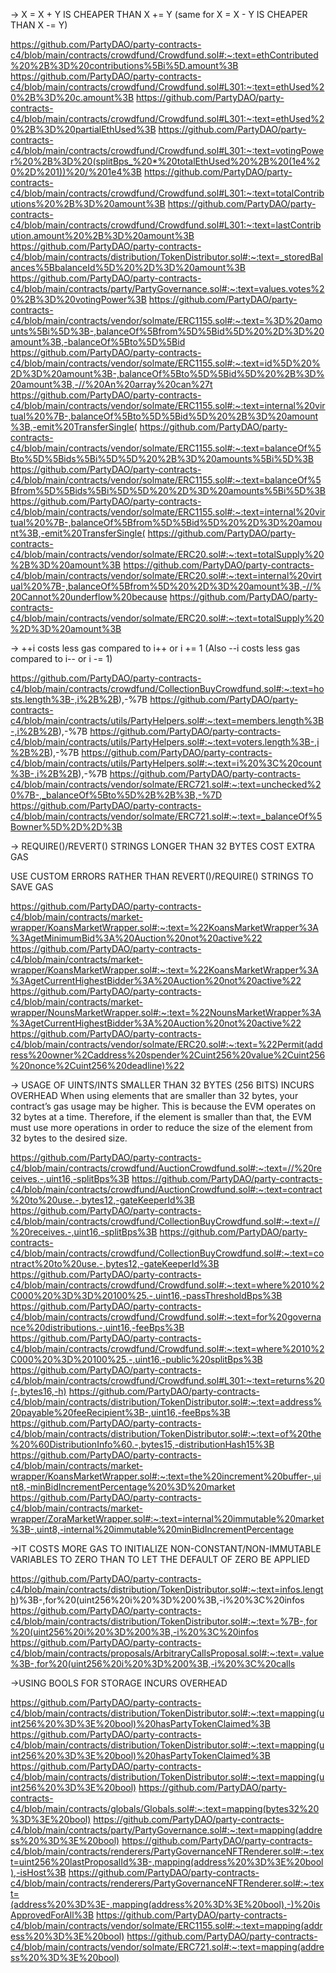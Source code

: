 -> X = X + Y IS CHEAPER THAN X += Y (same for X = X - Y IS CHEAPER THAN X -= Y)

https://github.com/PartyDAO/party-contracts-c4/blob/main/contracts/crowdfund/Crowdfund.sol#:~:text=ethContributed%20%2B%3D%20contributions%5Bi%5D.amount%3B
https://github.com/PartyDAO/party-contracts-c4/blob/main/contracts/crowdfund/Crowdfund.sol#L301:~:text=ethUsed%20%2B%3D%20c.amount%3B
https://github.com/PartyDAO/party-contracts-c4/blob/main/contracts/crowdfund/Crowdfund.sol#L301:~:text=ethUsed%20%2B%3D%20partialEthUsed%3B
https://github.com/PartyDAO/party-contracts-c4/blob/main/contracts/crowdfund/Crowdfund.sol#L301:~:text=votingPower%20%2B%3D%20(splitBps_%20*%20totalEthUsed%20%2B%20(1e4%20%2D%201))%20/%201e4%3B
https://github.com/PartyDAO/party-contracts-c4/blob/main/contracts/crowdfund/Crowdfund.sol#L301:~:text=totalContributions%20%2B%3D%20amount%3B
https://github.com/PartyDAO/party-contracts-c4/blob/main/contracts/crowdfund/Crowdfund.sol#L301:~:text=lastContribution.amount%20%2B%3D%20amount%3B
https://github.com/PartyDAO/party-contracts-c4/blob/main/contracts/distribution/TokenDistributor.sol#:~:text=_storedBalances%5BbalanceId%5D%20%2D%3D%20amount%3B
https://github.com/PartyDAO/party-contracts-c4/blob/main/contracts/party/PartyGovernance.sol#:~:text=values.votes%20%2B%3D%20votingPower%3B
https://github.com/PartyDAO/party-contracts-c4/blob/main/contracts/vendor/solmate/ERC1155.sol#:~:text=%3D%20amounts%5Bi%5D%3B-,balanceOf%5Bfrom%5D%5Bid%5D%20%2D%3D%20amount%3B,-balanceOf%5Bto%5D%5Bid
https://github.com/PartyDAO/party-contracts-c4/blob/main/contracts/vendor/solmate/ERC1155.sol#:~:text=id%5D%20%2D%3D%20amount%3B-,balanceOf%5Bto%5D%5Bid%5D%20%2B%3D%20amount%3B,-//%20An%20array%20can%27t
https://github.com/PartyDAO/party-contracts-c4/blob/main/contracts/vendor/solmate/ERC1155.sol#:~:text=internal%20virtual%20%7B-,balanceOf%5Bto%5D%5Bid%5D%20%2B%3D%20amount%3B,-emit%20TransferSingle(
https://github.com/PartyDAO/party-contracts-c4/blob/main/contracts/vendor/solmate/ERC1155.sol#:~:text=balanceOf%5Bto%5D%5Bids%5Bi%5D%5D%20%2B%3D%20amounts%5Bi%5D%3B
https://github.com/PartyDAO/party-contracts-c4/blob/main/contracts/vendor/solmate/ERC1155.sol#:~:text=balanceOf%5Bfrom%5D%5Bids%5Bi%5D%5D%20%2D%3D%20amounts%5Bi%5D%3B
https://github.com/PartyDAO/party-contracts-c4/blob/main/contracts/vendor/solmate/ERC1155.sol#:~:text=internal%20virtual%20%7B-,balanceOf%5Bfrom%5D%5Bid%5D%20%2D%3D%20amount%3B,-emit%20TransferSingle(
https://github.com/PartyDAO/party-contracts-c4/blob/main/contracts/vendor/solmate/ERC20.sol#:~:text=totalSupply%20%2B%3D%20amount%3B
https://github.com/PartyDAO/party-contracts-c4/blob/main/contracts/vendor/solmate/ERC20.sol#:~:text=internal%20virtual%20%7B-,balanceOf%5Bfrom%5D%20%2D%3D%20amount%3B,-//%20Cannot%20underflow%20because
https://github.com/PartyDAO/party-contracts-c4/blob/main/contracts/vendor/solmate/ERC20.sol#:~:text=totalSupply%20%2D%3D%20amount%3B

-> ++i costs less gas compared to i++ or i += 1 (Also --i costs less gas compared to i-- or i -= 1)

https://github.com/PartyDAO/party-contracts-c4/blob/main/contracts/crowdfund/CollectionBuyCrowdfund.sol#:~:text=hosts.length%3B-,i%2B%2B),-%7B
https://github.com/PartyDAO/party-contracts-c4/blob/main/contracts/utils/PartyHelpers.sol#:~:text=members.length%3B-,i%2B%2B),-%7B
https://github.com/PartyDAO/party-contracts-c4/blob/main/contracts/utils/PartyHelpers.sol#:~:text=voters.length%3B-,i%2B%2B),-%7B
https://github.com/PartyDAO/party-contracts-c4/blob/main/contracts/utils/PartyHelpers.sol#:~:text=i%20%3C%20count%3B-,i%2B%2B),-%7B
https://github.com/PartyDAO/party-contracts-c4/blob/main/contracts/vendor/solmate/ERC721.sol#:~:text=unchecked%20%7B-,_balanceOf%5Bto%5D%2B%2B%3B,-%7D
https://github.com/PartyDAO/party-contracts-c4/blob/main/contracts/vendor/solmate/ERC721.sol#:~:text=_balanceOf%5Bowner%5D%2D%2D%3B

-> REQUIRE()/REVERT() STRINGS LONGER THAN 32 BYTES COST EXTRA GAS

USE CUSTOM ERRORS RATHER THAN REVERT()/REQUIRE() STRINGS TO SAVE GAS

https://github.com/PartyDAO/party-contracts-c4/blob/main/contracts/market-wrapper/KoansMarketWrapper.sol#:~:text=%22KoansMarketWrapper%3A%3AgetMinimumBid%3A%20Auction%20not%20active%22
https://github.com/PartyDAO/party-contracts-c4/blob/main/contracts/market-wrapper/KoansMarketWrapper.sol#:~:text=%22KoansMarketWrapper%3A%3AgetCurrentHighestBidder%3A%20Auction%20not%20active%22
https://github.com/PartyDAO/party-contracts-c4/blob/main/contracts/market-wrapper/NounsMarketWrapper.sol#:~:text=%22NounsMarketWrapper%3A%3AgetCurrentHighestBidder%3A%20Auction%20not%20active%22
https://github.com/PartyDAO/party-contracts-c4/blob/main/contracts/vendor/solmate/ERC20.sol#:~:text=%22Permit(address%20owner%2Caddress%20spender%2Cuint256%20value%2Cuint256%20nonce%2Cuint256%20deadline)%22


-> USAGE OF UINTS/INTS SMALLER THAN 32 BYTES (256 BITS) INCURS OVERHEAD
When using elements that are smaller than 32 bytes, your contract’s gas usage may be higher. This is because the EVM operates on 32 bytes at a time. Therefore, if the element is smaller than that, the EVM must use more operations in order to reduce the size of the element from 32 bytes to the desired size.

https://github.com/PartyDAO/party-contracts-c4/blob/main/contracts/crowdfund/AuctionCrowdfund.sol#:~:text=//%20receives.-,uint16,-splitBps%3B
https://github.com/PartyDAO/party-contracts-c4/blob/main/contracts/crowdfund/AuctionCrowdfund.sol#:~:text=contract%20to%20use.-,bytes12,-gateKeeperId%3B
https://github.com/PartyDAO/party-contracts-c4/blob/main/contracts/crowdfund/CollectionBuyCrowdfund.sol#:~:text=//%20receives.-,uint16,-splitBps%3B
https://github.com/PartyDAO/party-contracts-c4/blob/main/contracts/crowdfund/CollectionBuyCrowdfund.sol#:~:text=contract%20to%20use.-,bytes12,-gateKeeperId%3B
https://github.com/PartyDAO/party-contracts-c4/blob/main/contracts/crowdfund/Crowdfund.sol#:~:text=where%2010%2C000%20%3D%3D%20100%25.-,uint16,-passThresholdBps%3B
https://github.com/PartyDAO/party-contracts-c4/blob/main/contracts/crowdfund/Crowdfund.sol#:~:text=for%20governance%20distributions.-,uint16,-feeBps%3B
https://github.com/PartyDAO/party-contracts-c4/blob/main/contracts/crowdfund/Crowdfund.sol#:~:text=where%2010%2C000%20%3D%20100%25.-,uint16,-public%20splitBps%3B
https://github.com/PartyDAO/party-contracts-c4/blob/main/contracts/crowdfund/Crowdfund.sol#L301:~:text=returns%20(-,bytes16,-h)
https://github.com/PartyDAO/party-contracts-c4/blob/main/contracts/distribution/TokenDistributor.sol#:~:text=address%20payable%20feeRecipient%3B-,uint16,-feeBps%3B
https://github.com/PartyDAO/party-contracts-c4/blob/main/contracts/distribution/TokenDistributor.sol#:~:text=of%20the%20%60DistributionInfo%60.-,bytes15,-distributionHash15%3B
https://github.com/PartyDAO/party-contracts-c4/blob/main/contracts/market-wrapper/KoansMarketWrapper.sol#:~:text=the%20increment%20buffer-,uint8,-minBidIncrementPercentage%20%3D%20market
https://github.com/PartyDAO/party-contracts-c4/blob/main/contracts/market-wrapper/ZoraMarketWrapper.sol#:~:text=internal%20immutable%20market%3B-,uint8,-internal%20immutable%20minBidIncrementPercentage

->IT COSTS MORE GAS TO INITIALIZE NON-CONSTANT/NON-IMMUTABLE VARIABLES TO ZERO THAN TO LET THE DEFAULT OF ZERO BE APPLIED

https://github.com/PartyDAO/party-contracts-c4/blob/main/contracts/distribution/TokenDistributor.sol#:~:text=infos.length)%3B-,for%20(uint256%20i%20%3D%200%3B,-i%20%3C%20infos
https://github.com/PartyDAO/party-contracts-c4/blob/main/contracts/distribution/TokenDistributor.sol#:~:text=%7B-,for%20(uint256%20i%20%3D%200%3B,-i%20%3C%20infos
https://github.com/PartyDAO/party-contracts-c4/blob/main/contracts/proposals/ArbitraryCallsProposal.sol#:~:text=.value%3B-,for%20(uint256%20i%20%3D%200%3B,-i%20%3C%20calls


->USING BOOLS FOR STORAGE INCURS OVERHEAD

https://github.com/PartyDAO/party-contracts-c4/blob/main/contracts/distribution/TokenDistributor.sol#:~:text=mapping(uint256%20%3D%3E%20bool)%20hasPartyTokenClaimed%3B
https://github.com/PartyDAO/party-contracts-c4/blob/main/contracts/distribution/TokenDistributor.sol#:~:text=mapping(uint256%20%3D%3E%20bool)%20hasPartyTokenClaimed%3B
https://github.com/PartyDAO/party-contracts-c4/blob/main/contracts/distribution/TokenDistributor.sol#:~:text=mapping(uint256%20%3D%3E%20bool)
https://github.com/PartyDAO/party-contracts-c4/blob/main/contracts/globals/Globals.sol#:~:text=mapping(bytes32%20%3D%3E%20bool)
https://github.com/PartyDAO/party-contracts-c4/blob/main/contracts/party/PartyGovernance.sol#:~:text=mapping(address%20%3D%3E%20bool)
https://github.com/PartyDAO/party-contracts-c4/blob/main/contracts/renderers/PartyGovernanceNFTRenderer.sol#:~:text=uint256%20lastProposalId%3B-,mapping(address%20%3D%3E%20bool),-isHost%3B
https://github.com/PartyDAO/party-contracts-c4/blob/main/contracts/renderers/PartyGovernanceNFTRenderer.sol#:~:text=(address%20%3D%3E-,mapping(address%20%3D%3E%20bool),-)%20isApprovedForAll%3B
https://github.com/PartyDAO/party-contracts-c4/blob/main/contracts/vendor/solmate/ERC1155.sol#:~:text=mapping(address%20%3D%3E%20bool)
https://github.com/PartyDAO/party-contracts-c4/blob/main/contracts/vendor/solmate/ERC721.sol#:~:text=mapping(address%20%3D%3E%20bool)
